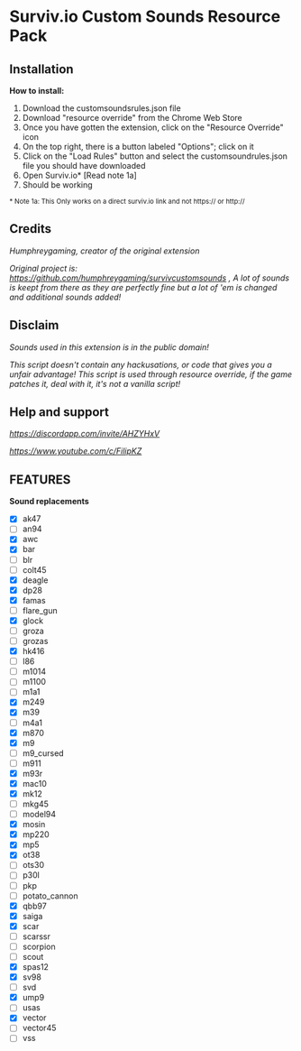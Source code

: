 # Surviv.io Custom Sounds Resource Pack

## Installation
**How to install:**

1. Download the customsoundsrules.json file
3. Download "resource override" from the Chrome Web Store
4. Once you have gotten the extension, click on the "Resource Override" icon 
5. On the top right, there is a button labeled "Options"; click on it 
6. Click on the "Load Rules" button and select the customsoundrules.json file you should have downloaded
7. Open Surviv.io* [Read note 1a]
8. Should be working

<sup>\* Note 1a: This Only works on a direct surviv.io link and not https:// or http://</sup>

## Credits

*Humphreygaming, creator of the original extension*

*Original project is: https://github.com/humphreygaming/survivcustomsounds , A lot of sounds is keept from there as they are perfectly fine but a lot of 'em is changed and additional sounds added!*

## Disclaim

*Sounds used in this extension is in the public domain!*

*This script doesn't contain any hackusations, or code that gives you a unfair advantage!
This script is used through resource override, if the game patches it, deal with it, it's not a vanilla script!*

## Help and support
*https://discordapp.com/invite/AHZYHxV*

*https://www.youtube.com/c/FilipKZ*

## FEATURES
**Sound replacements**
- [X] ak47
- [ ] an94
- [X] awc
- [X] bar
- [ ] blr
- [ ] colt45
- [X] deagle
- [X] dp28
- [X] famas
- [ ] flare_gun
- [X] glock
- [ ] groza
- [ ] grozas
- [X] hk416
- [ ] l86
- [ ] m1014
- [ ] m1100
- [ ] m1a1
- [X] m249
- [X] m39
- [ ] m4a1
- [X] m870
- [X] m9
- [ ] m9_cursed
- [ ] m911
- [X] m93r
- [X] mac10
- [X] mk12
- [ ] mkg45
- [ ] model94
- [X] mosin
- [X] mp220
- [X] mp5
- [X] ot38
- [ ] ots30
- [ ] p30l
- [ ] pkp
- [ ] potato_cannon
- [X] qbb97
- [X] saiga
- [X] scar
- [ ] scarssr
- [ ] scorpion
- [ ] scout
- [X] spas12
- [X] sv98
- [ ] svd
- [X] ump9
- [ ] usas
- [X] vector
- [ ] vector45
- [ ] vss
